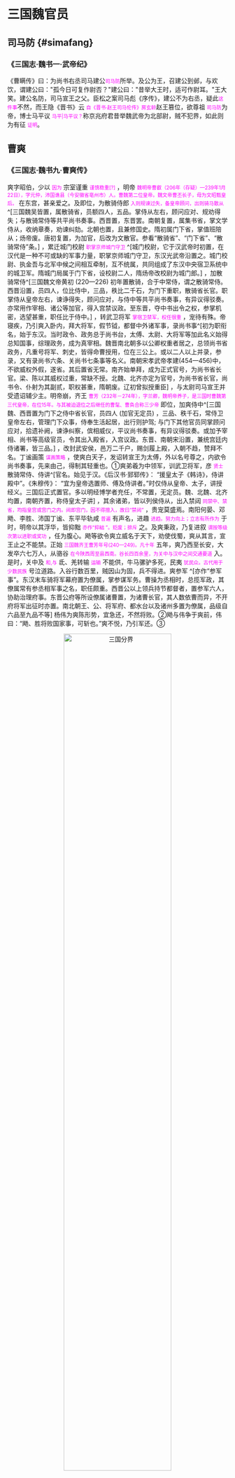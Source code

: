 # 三国魏官员


## 司马防 {#simafang}

### 《三国志·魏书一·武帝纪》

《曹瞒传》曰：为尚书右丞司马建公<span style='color: magenta; font-size: 80%'>司马防</span>所举。及公为王，召建公到邺，与欢饮，谓建公曰："孤今日可复作尉否？"建公曰："昔举大王时，适可作尉耳。"王大笑。建公名防，司马宣王之父。臣松之案司马彪《序传》，建公不为右丞，疑此<span style='color: magenta; font-size: 80%'>这件事</span>不然，而王隐《晋书》云 <span style='color: magenta; font-size: 80%'>自《晋书·赵王司马伦传》房玄龄</span>赵王篡位，欲尊祖 <span style='color: magenta; font-size: 80%'>司马防</span>为帝，博士马平议 <span style='color: magenta; font-size: 80%'>马平|马平议？</span>称京兆府君昔举魏武帝为北部尉，贼不犯界，如此则为有征 <span style='color: magenta; font-size: 80%'>证明</span>。


## 曹爽

### 《三国志·魏书九·曹爽传》

爽字昭伯，少以 <span style='color: magenta; font-size: 80%'>因为</span> 宗室谨重 <span style='color: magenta; font-size: 80%'>谨慎稳重[?]</span> ，明帝 <span style='color: magenta; font-size: 80%'>魏明帝曹叡（206年（存疑）—239年1月22日），字元仲，沛国谯县（今安徽省亳州市）人。曹魏第二位皇帝。魏文帝曹丕长子，母为文昭甄皇后。</span> 在东宫，甚亲爱之。及即位，为散骑侍郎 <span style='color: magenta; font-size: 80%'>入则规谏过失，备皇帝顾问，出则骑马散从</span> ^[三国魏吴皆置，属散骑省，员额四人，五品。掌侍从左右，顾问应对、规劝得失；与散骑常侍等共平尚书奏事。西晋置，东晋罢。南朝复置，属集书省，掌文学侍从，收纳章奏，劝谏纠劾。北朝也置，且兼修国史。隋初属门下省，掌值班陪从；炀帝废。唐初复置，为加官，后改为文散官。参看“散骑省”、“门下省”、“散骑常侍”条。] ，累迁城门校尉 <span style='color: magenta; font-size: 80%'>职掌京师城门守卫</span> ^[城门校尉，它于汉武帝时初置，在汉代是一种不可或缺的军事力量，职掌京师城门守卫，东汉光武帝沿置之。城门校尉、执金吾与北军中候之间相互牵制，互不统属，共同组成了东汉中央宿卫系统中的城卫军。隋城门局属于门下省，设校尉二人，隋炀帝改校尉为城门郎。] ，加散骑常侍^[三国魏文帝黄初 (220—226) 初年置散骑，合于中常侍，谓之散骑常侍。西晋沿置，员四人，位比侍中，三品，秩比二千石，为门下重职，散骑省长官。职掌侍从皇帝左右，谏诤得失，顾问应对，与侍中等共平尚书奏事，有异议得驳奏。亦常用作宰相、诸公等加官，得入宫禁议政。至东晋，夺中书出令之权，参掌机密，选望甚重，职任比于侍中。]
，转武卫将军 <span style='color: magenta; font-size: 80%'>掌宿卫禁军，权任很重</span> ，宠待有殊。帝寝疾，乃引爽入卧内，拜大将军，假节钺，都督中外诸军事，录尚书事^[初为职衔名，始于东汉。当时政令、政务总于尚书台，太傅、太尉、大将军等加此名义始得总知国事，综理政务，成为真宰相。魏晋南北朝多以公卿权重者居之，总领尚书省政务，凡重号将军、刺史，皆得命曹授用，位在三公上。或以二人以上并录，参录，又有录尚书六条、关尚书七条事等名义。南朝宋孝武帝孝建(454—456)中，不欲威权外假，遂省。其后置省无常。南齐始单拜，成为正式官号，为尚书省长官。梁、陈以其威权过重，常缺不授。北魏、北齐亦定为官号，为尚书省长官，尚书令、仆射为其副贰，职权甚重，隋朝废。辽初曾拟授重臣]
，与太尉司马宣王并受遗诏辅少主。明帝崩，齐王 <span style='color: magenta; font-size: 80%'>曹芳（232年－274年），字兰卿，魏明帝养子，是三国时曹魏第三代皇帝，在位15年。与其被迫退位之后继任的曹髦、曹奂合称三少帝</span> 即位，加爽侍中^[三国魏、西晋置为门下之侍中省长官，员四人 (加官无定员) ，三品、秩千石，常侍卫皇帝左右，管理门下众事，侍奉生活起居，出行则护驾; 与门下其他官员同掌顾问应对，拾遗补阙，谏诤纠察，傧相威仪，平议尚书奏事，有异议得驳奏。或加予宰相、尚书等高级官员，令其出入殿省，入宫议政。东晋、南朝宋沿置，兼统宫廷内侍诸署，皆三品。]
，改封武安侯，邑万二千户，赐剑履上殿，入朝不趋，赞拜不名。丁谧画策 <span style='color: magenta; font-size: 80%'>谋画策略</span> ，使爽白天子，发诏转宣王为太傅，外以名号尊之，内欲令尚书奏事，先来由己，得制其轻重也。①爽弟羲为中领军，训武卫将军，彦 <span style='color: magenta; font-size: 80%'>贤士</span> 散骑常侍、侍讲^[官名。始见于汉。《后汉书·郅郓传》： “援皇太子《韩诗》，侍讲殿中”。《朱穆传》： “宜为皇帝选置师、傅及侍讲者。”时仅侍从皇帝、太子，讲授经义。三国后正式置官。多以明经博学者充任，不常置，无定员。魏、北魏、北齐均置，南朝齐置，称侍皇太子讲]
，其余诸弟，皆以列侯侍从，出入禁闼 <span style='color: magenta; font-size: 80%'>同禁中、禁省，均指皇宫或宫门之内。闼即宫门，因不得擅入，故曰“禁闼”</span> ，贵宠莫盛焉。南阳何晏、邓飏、李胜、沛国丁谧、东平毕轨咸 <span style='color: magenta; font-size: 80%'>普遍</span> 有声名，进趣 <span style='color: magenta; font-size: 80%'>进趋。努力向上；立志有所作为</span> 于时，明帝以其浮华，皆抑黜 <span style='color: magenta; font-size: 80%'>亦作“抑絀 ”。贬废；排斥</span> 之。及爽秉政，乃复进叙 <span style='color: magenta; font-size: 80%'>谓按等级次第以进职或奖功</span> ，任为腹心。飏等欲令爽立威名于天下，劝使伐蜀，爽从其言，宣王止之不能禁。正始 <span style='color: magenta; font-size: 80%'>三国魏齐王曹芳年号(240—249)。凡十年</span> 五年，爽乃西至长安，大发卒六七万人，从骆谷 <span style='color: magenta; font-size: 80%'>在今陕西周至县西南。谷长四百余里，为关中与汉中之间交通要道</span> 入。是时，关中及 <span style='color: magenta; font-size: 80%'>和,与</span> 氐、羌转输 <span style='color: magenta; font-size: 80%'>运输</span> 不能供，牛马骡驴多死，民夷 <span style='color: magenta; font-size: 80%'>犹民众。古代用于少数民族</span> 号泣道路。入谷行数百里，贼因山为固，兵不得进。爽参军 ^[亦作“参军事”。东汉末车骑将军幕府置为僚属，掌参谋军务。曹操为丞相时，总揽军政，其僚属常有参丞相军事之名，职任颇重。西晋公以上领兵持节都督者，置参军六人，协助治理府事。东晋公府等所设僚属诸曹置，为诸曹长官，其人数依曹而异，不开府将军出征时亦置。南北朝王、公、将军府、都水台以及诸州多置为僚属，品级自六品至九品不等] 杨伟为爽陈形势，宜急还，不然将败。②飏与伟争于爽前，伟曰：“飏、胜将败国家事，可斩也。”爽不悦，乃引军还。③

<div class="figure" style="text-align: center">
<img src="images/map-sanguo.jpeg" alt="三国分界" width="70%" />
<p class="caption">(\#fig:map-sanguo)三国分界</p>
</div>

①《魏书》曰：爽使弟羲为表曰：“臣亡父真 ^[I. 三国魏沛国谯人，字子丹。本姓秦，曹操哀其少孤，收养与诸子同。数从征伐，以偏将军击刘备别将，拜中坚将军。夏侯渊没于阳平，操以真为征蜀护军。曹丕即王位，以为镇西将军，假节都督雍、凉州诸军事，进封东乡侯。黄初三年，迁上军大将军。都督中外诸军事，假节钺。魏明帝太和二年，诸葛亮围祁山，南安、天水、安定三郡反魏应亮，真督军讨平之。官至大司马，赐剑履上朝，入朝不趋，封邵陵侯。卒谥元。II. 魏文帝时历为镇西将军、假节都督雍、凉州诸军事，上军大将军、都督中外诸军事。文帝病重，他受命与司马懿等辅政。明帝即位，拜大将军。先后破酒泉张进反叛、吴军牛渚屯、蜀将马谡。与将士同甘共苦，常以私财赏赐部下。卒后谥元侯] 
，奉事三朝，入备冢宰 ^[相传为殷、周辅政大臣、百官之长。《尚书·伊训》：“百官总己以听冢宰。”《礼记·檀弓下》：“古者天子崩，王世子听于冢宰三年。”春秋战国泛指执掌国政的大臣。后世亦用以称宰相。唐代中后期，皇帝初崩，新君始立，从诸宰相中选一人摄冢宰，相当于首相之位。②《周礼》天官之长。亦作大(太)宰。居六卿之首，主管宫廷供御事务，参掌大政，总领百官及财赋之政。西魏末、北周建六官府，置为天官府长官。明清亦作为吏部尚书的别称。参见“大冢宰”、“天官府”。] 
，出为上将。先帝以臣肺腑遗绪 <span style='color: magenta; font-size: 80%'>前人留下来的功业</span> ，奖（饰）〔饬〕拔擢，典兵禁省，进无忠恪 <span style='color: magenta; font-size: 80%'>忠诚恭谨</span> 积累之行，退无羔羊自公 ^[诗经《国风·召南》羔羊之皮，素丝五紽。退食自公，委蛇委蛇。羔羊之革，素丝五緎。委蛇委蛇，自公退食。羔羊之缝，素丝五总。委蛇委蛇，退食自公。薛汉《韩诗薛君章句》云：“诗人贤仕为大夫者，言其德能称，有洁白之性，屈柔之行，进退有度数也。”] 
之节。先帝圣体不豫，臣虽奔走，侍疾尝药，曾 <span style='color: magenta; font-size: 80%'>曾经</span> 无精诚翼日 <span style='color: magenta; font-size: 80%'>明日，次日。翼，通“翌 ”</span> 之应，猥 <span style='color: magenta; font-size: 80%'>谦词,等于说“辱”,指降低身分,用于他人对自己的行动</span> 与太尉懿俱受遗诏，且惭且惧，靡所厎告 <span style='color: magenta; font-size: 80%'>诉告。把自己的心意表达与人</span> 。臣闻虞舜序贤，以稷、契为先，成汤褒功，以伊、吕为首，审选博举，优劣得所，斯诚辅世长民之大经，录勋报功之令典，自古以来，未之或阙。今臣虚暗，位冠朝首，顾惟越次，中心愧惕，敢竭愚情，陈写至实。夫天下之达道者三，谓德、爵、齿也。懿本以高明中正，处上司之位，名足镇众，义足率下，一也。包怀大略，允文允武，仍立征伐之勋，遐迩 <span style='color: magenta; font-size: 80%'>远近</span> 归功，二也。万里旋旆 <span style='color: magenta; font-size: 80%'>xuán pèi。回师</span> ，亲受遗诏，翼亮 <span style='color: magenta; font-size: 80%'>辅佐并使其发扬光大</span> 皇家，内外所向，三也。加之耆艾，纪纲邦国，体练朝政。论德则过于吉甫 ^[周宣王 贤臣 尹吉甫。泛指贤能宰辅] 
、樊仲 <span style='color: magenta; font-size: 80%'>仲山甫。或作仲山父。西周人。周宣王之大臣。名失传。封于樊，亦称樊仲、樊仲山父、樊穆仲。宣王战败，丧失军队甚夥，乃欲登计民数于太原。仲山甫劝谏。后辅佐宣王，尹吉甫尝作《烝民》之诗以称扬其德</span> ，课功 <span style='color: magenta; font-size: 80%'>考核功绩</span> 则逾于方叔 <span style='color: magenta; font-size: 80%'>西周人。周宣王时卿士。曾率兵车三千辆南征荆楚，北伐玁狁，有功于周</span> 、召虎 <span style='color: magenta; font-size: 80%'>或作召伯虎。西周人，名虎。召公奭后裔。封于召。周厉王虐，虎谏，王不听，以卫巫监谤。虎再谏，又不听。终为国人所逐，流于彘。太子靖避居于召虎家，虎以己子替死。厉王死，拥立靖为宣王。时淮夷不服，宣王命虎率师讨平之。宣王加封申伯地，虎为之经营。卒谥穆，称召穆公。</span> <span style='color: red; font-size: 80%'> [峰按] 以子替死，黑心也</span> 。凡此数者，懿实兼之。臣抱空名而处其右，天下之人将谓臣以宗室见私，知进而不知退。陛下岐嶷，克明克类，如有以察臣之言，臣以为宜以懿为太傅、大司马，上昭陛下进贤之明，中显懿身文武之实，下使愚臣免于谤诮。” <span style='color: red; font-size: 80%'> [峰按] 至此乃曹羲进表。故贬己抬懿，行捧杀之实</span> 于是帝使中书监刘放、令孙资为诏 <span style='color: red; font-size: 80%'> [峰按] 八岁小儿，怎知如何下诏。乃中书监代拟也</span> 曰：“昔吴汉 ^[东汉南阳宛人，字子颜。初为亭长，王莽末亡命至渔阳，以贩马为业。后归刘秀，从征王郎，为偏将军。后与诸将拥刘秀为帝，任大司马，封舞阳侯。镇压铜马、重连、高湖、青犊、五校等军，击灭秦丰、刘永、董宪等，平定东方。又随刘秀西击隗嚣。建武十一年，率军伐蜀，次年灭蜀，尽杀公孙述宗族。卒谥忠。] 
佐光武，有征定四方之功，为大司马，名称于今。太尉体履 <span style='color: magenta; font-size: 80%'>秉性和行为</span> 正直，功盖海内，先帝本以前后欲更其位者辄不弥久 <span style='color: magenta; font-size: 80%'>长久</span> ，是以迟迟不施行耳。今大将军荐太尉宜为大司马，既合先帝本旨，又放推让 <span style='color: magenta; font-size: 80%'>逊让；推辞</span> ，进德尚勋，乃欲明贤良、辩等列、顺长少也。虽旦、奭之属，宗师吕望 <span style='color: magenta; font-size: 80%'>即 周 初人 吕尚 。 尚 年老。隐于渔钓， 文王 出猎，遇于 渭 滨，与语大悦，曰：“吾 太公 望子久矣。”故号之曰 太公望 。后世亦称 吕望 。《楚辞·离骚》：“ 吕望 之鼓刀兮，遭 周文 而得举</span> ，念在引领 <span style='color: magenta; font-size: 80%'>期望殷切</span> 以处其下，何以过哉！朕甚嘉焉。朕惟先帝固知君子乐天知命，纤芥细疑，不足为忌，当顾柏人 ^[《史记·张耳陈馀列传》：“汉 八年，上从 东垣 还，过 赵 ，贯高 等乃壁人 柏人 ，要之置厕。上过欲宿，心动，问曰：‘县名为何？’曰：‘柏人 。’‘柏人者，迫於人也！’不宿而去。”后遂用为皇帝行止戒备的典故。] 
彭亡 ^[在今四川彭山县东北十里江口镇。《后汉书·岑彭传》：建武十一年(35)，岑彭率大军伐公孙述，进至武阳，“彭所营地名彭亡，闻而恶之，欲徙，会日暮，蜀刺客诈为亡奴降，夜刺杀彭”。即此。] 
之文，故用低佪，有意未遂耳。斯亦先帝敬重大臣，恩爱深厚之至也。昔成王建保傅 <span style='color: magenta; font-size: 80%'>太保、太傅或太子太保、太子太傅之合称。</span> 之官，近汉显宗以邓禹为太傅，皆所以优崇俊乂 <span style='color: magenta; font-size: 80%'>jùn yì。才德出众的人</span> ，必有尊也。其以太尉为太傅。”②《世语》曰：伟字世英，冯翊 ^[三国魏改左冯翊置，治所在临晋县(今陕西大荔县)。辖境相当今陕西韩城市、洛川县以南，宜君、蒲城二县以东，渭河以北地区。北魏移治高陆县(今陕西高陵县)。辖境缩小。北周废。隋大业三年(607)复置于冯翊县(今大荔县)。唐武德元年(618)改为同州。天宝元年(742)复改冯翊郡，乾元元年(758)又改为同州。] 
人。明帝治宫室，伟谏曰：“今作宫室，斩伐生民墓上松柏，毁坏碑兽石柱，辜及亡人，伤孝子心，不可以为后世之法则。” <span style='color: red; font-size: 80%'> [峰按] 言其忠君爱民</span> ③《汉晋春秋》曰：司马宣王谓夏侯玄曰：“《春秋》责大德重，昔武皇帝再入汉中，几至大败，君所知也。今兴平路势至险，蜀已先据。若进不获 <span style='color: magenta; font-size: 80%'>得以,能够</span> 战，退见徼 <span style='color: magenta; font-size: 80%'>边界,边境。或通“侥”</span> 绝，覆军必矣。将何以任其责！”玄惧，言于爽，引军退。费祎进兵据三岭以截爽，爽争崄苦战，仅乃得过。所发牛马运转者，死失略尽，羌、胡怨叹，而关右悉虚耗矣。

#### 初 {#三国志-曹爽-初}

初，爽以宣王年德并高，恒 <span style='color: magenta; font-size: 80%'>经常,常常</span> 父事 <span style='color: magenta; font-size: 80%'>把别人当做父亲一般侍奉</span> 之，不敢专行。及晏等进用 <span style='color: magenta; font-size: 80%'>拔擢任用</span> ，咸共推戴，说爽以权重不宜委之于人。乃以晏、飏、谧为尚书 ^[官名。始置于 战国 时，或称掌书，尚即执掌之义。秦 为少府属官， 汉武帝 提高皇权，因尚书在皇帝左右办事，掌管文书奏章，地位逐渐重要。 汉成帝 时设尚书五人，开始分曹办事。 东汉 时正式成为协助皇帝处理政务的官员，从此三公权力大大削弱。 魏 晋 以后，尚书事务益繁。 隋 代始分六部， 唐 代更确定六部为吏、户、礼、兵、刑、工。从 隋 唐 开始，中央首要机关分为三省，尚书省即其中之一，职权益重。 宋 以后三省分立之制渐成空名，行政全归尚书省。 元 代存中书省之名，而以尚书省各官隶属其中。 明 初犹沿此制，其后废去中书省，径以六部尚书分掌政务，六部尚书遂等于国务大臣， 清 代相沿不改。] ，晏典 <span style='color: magenta; font-size: 80%'>主持；主管</span> 选举，轨 <span style='color: magenta; font-size: 80%'>依循，遵循</span> 司隶校尉 ^[官名。西汉武帝征和四年(前89)始置，秩二千石。初掌管理使役在中央诸官府服役的徒隶，领一千二百人，持节，亦捕治罪犯。后罢其兵，职掌纠察京都百官及京师附近的三辅(京兆、左冯翊、右扶风)、三河(河东、河内、河南)、弘农七郡的犯法者，职权渐重。属官有从事掾、史，假佐等。元帝初元四年(前45)去节。成帝元延四年(前9)省，哀帝即位后复置，改名司隶，隶大司空，位比司直。东汉仍名司隶校尉，秩比二千石，而威权尤重。凡宫廷内外，皇亲贵戚，京都百官，无所不纠，兼领兵，有检勑、捕杀罪犯之权，并为司隶州行政长官，辖前述七郡。治所在河南洛阳。光武帝特诏朝会时与御史中丞、尚书令并专席而坐，时号“三独坐”。东汉末权臣往往自兼此职以控制京师。所设机构较西汉复杂，属官有都官、功曹、别驾、簿曹、兵曹、部郡国等从事史十二员，假佐二十五员。三国魏沿置，先治弘农，后治河南，辖司州所属河南、河东、河内、弘农、平阳五郡，三品。属官有从事史、假佐一百员，增设诸曹、武猛、督军从事等。蜀亦置，掌督察京师，但不典益州事，常以重臣兼领。西晋沿魏制，三品。东晋罢，其职归扬州刺史。十六国多置。北魏初曾置，旋罢，其职归司州牧、司州刺史。] ，胜 <span style='color: magenta; font-size: 80%'>通“升”</span> 河南尹，诸事希 <span style='color: magenta; font-size: 80%'>假借为“稀”。稀少;罕见</span> 复由宣王。宣王遂称疾避爽。①晏等专政，共分割洛阳、野王典农部桑田数百顷，及坏汤沐地 <span style='color: magenta; font-size: 80%'>周制，诸侯朝见天子时，天子在王畿之内赐其封邑，以供其膳宿和斋戒沐浴之用，故称汤沐邑。汉朝皇帝、皇后、公主以及诸侯王、列侯收取赋税以供其私人奉养的封邑，亦称汤沐邑。《汉书 ·高帝纪》颜师古注： “凡言汤沐邑者，谓以其赋税供汤沐之具也。”</span> 以为产业，承势窃取官物，因缘求欲州郡。有司 <span style='color: magenta; font-size: 80%'>官吏和官署泛称。古代设官分职，各有专司，故称。《牧簋铭》：“命汝辟百寮、有司事。”《汉书·文帝纪》：“有司请令县道，人八十已上，赐米人月一石、肉二十斤、酒五斗。”《晋书·石崇传》：“有司承旨奏(石)统，将加重罚。”</span> 望风，莫敢忤旨。晏等与廷尉 ^[官名。亦称廷尉卿。战国秦始置，秦、西汉沿置。景帝中六年 (前144)改名大理，武帝建元四年(前137)复旧。秩中二千石，列位九卿，为中央最高司法审判机构长官，遵照皇帝旨意修订法律，汇总全国断狱数，主管诏狱。文武大臣有罪，由其直接审理收狱，重大案件由皇帝派人会审。又为地方司法案件的上诉机关，负责复核审决郡国疑狱，或上报皇帝，有时也派员至郡国协助审理重要案件。属官有正，左、右监，宣帝时增置左、右平。哀帝元寿二年 (前1) 改名大理。新莽改名作士。东汉复名廷尉，省右平、右监。当时御史中丞、司隶校尉也有治狱奏谳之责，重大案件或由三方会审。魏、晋、南朝沿置，属官有丞、正、监、平、律博士各一员。当时修订法律及刑狱之政令仰承尚书省，南朝又置“建康三官”分掌刑狱，廷尉职权较汉为轻。魏、晋、宋三品。梁、陈定名“廷尉卿”。北魏或称廷尉卿，又增设少卿为之副贰，其余属官略同，孝庄帝永安二年 (529)又置司直十人，覆审御史检劾案件。孝文帝太和十七年(493) 定为二品上，二十三年改三品。北齐初沿置，后改置“大理卿”] 卢毓 <span style='color: magenta; font-size: 80%'>yù</span> 素有不平，因毓吏微过，深文 <span style='color: magenta; font-size: 80%'>谓制定或援用法律条文苛细严峻</span> 致毓法 <span style='color: magenta; font-size: 80%'>依法处治</span> ，使主者先收毓印绶，然后奏闻。其作威如此。爽饮食车服，拟于乘舆 <span style='color: magenta; font-size: 80%'>shèng yú。古代特指天子和诸侯所乘坐的车子，泛指皇帝用的器物</span> ；尚方珍玩，充牣 <span style='color: magenta; font-size: 80%'>chōng rèn。充满</span> 其家；妻妾盈后庭，又私取先帝才人七八人，及将吏 <span style='color: magenta; font-size: 80%'>文武官员的合称</span> 、师工 <span style='color: magenta; font-size: 80%'>《国语·楚语上》：“临事有瞽史之导，宴居有师工之诵。” 韦昭 注：“师，乐师也；工，瞽矇也。诵，谓箴諫时世也。”</span> 、鼓吹 <span style='color: magenta; font-size: 80%'>演奏乐曲的乐队</span> 、良家子女三十三人，皆以为伎乐。诈作诏书，发才人五十七人送邺台 <span style='color: magenta; font-size: 80%'>曹操为魏王，在邺起冰井﹑铜雀﹑金虎三台。其中铜雀台最有名。</span> ^[建安五年，曹操击败袁绍，于邺建都漳河畔大兴土木修建铜雀台，高十丈，分三台，各相距六十步远，中间各架飞桥相连。建安十八年（213年），曹操又在铜雀台南方建一金虎台。次年（214年），又在铜雀台北建一冰井台，合称为“三台”。《水经注·卷五·浊漳水》记载：“在邺城的西北隅，以墙为基，台高十丈，有屋百余间……巍然崇举，其高若山”。] ，使先帝倢伃 <span style='color: magenta; font-size: 80%'>倢伃，汉武帝置，为妃嫔之首。元帝时因增设昭仪，退居第二。曹魏时退居十二等中的第九。晋时尚在九嫔之内。南朝宋以下，降至九嫔以下，至清废。</span> ^[倢伃，其名之意，据《汉书·外戚传》颜师古注，“倢，言接幸于上也。伃，美称也。”] 教习为伎。擅取太乐乐器，武库禁兵。作窟室 <span style='color: magenta; font-size: 80%'>春秋 郑 伯有 为窟室，彻夜饮酒欢娱，后借指畅饮欢娱之所</span> ，绮疏 <span style='color: magenta; font-size: 80%'>亦作“綺疎 ”。指雕刻成空心花纹的窗户</span> 四周，数与晏等会其中，纵酒作乐。羲深以为大忧，数谏止之。又著书三篇，陈骄淫盈溢之致祸败，辞旨甚切，不敢斥爽，托戒诸弟以示爽。爽知其为己发也，甚不悦。羲或时 <span style='color: magenta; font-size: 80%'>有时</span> 以谏喻不纳，涕泣而起。宣王密为之备。九年冬，李胜出为荆州刺史，往诣宣王。宣王称疾困笃，示以羸形 <span style='color: magenta; font-size: 80%'>形体瘦弱；瘦弱的形体</span> 。胜不能觉，谓之信然。②

①初，宣王以爽魏之肺腑，每推先之，爽以宣王名重，亦引身卑下，当时称焉。丁谧、毕轨等既进用，数言于爽曰：“宣王有大志而甚得民心，不可以推诚委之。”由是爽恒猜防焉。礼貌虽存，而诸所兴造，皆不复由宣王。宣王力不能争，且惧其祸，故避之。②《魏末传》曰：爽等令胜辞 <span style='color: magenta; font-size: 80%'>辞别;告别</span> 宣王，并伺察焉。宣王见胜，胜自陈无他功劳，横蒙 <span style='color: magenta; font-size: 80%'>意外蒙受；过分蒙受</span> （时）〔特〕恩，当为本州 <span style='color: magenta; font-size: 80%'>指家乡所在的州</span> ，诣 <span style='color: magenta; font-size: 80%'>qi前往</span> 阁拜辞，不悟 <span style='color: magenta; font-size: 80%'>了解；领会</span> 加恩，得蒙引见。宣王令两婢侍边，持衣，衣落，复上指口，言渴求饮，婢进粥，宣王持杯饮粥，粥皆流出沾胸。胜愍然 <span style='color: magenta; font-size: 80%'>mǐn rán。怜悯貌</span> ，为之涕泣，谓宣王曰：“今主上尚幼，天下恃赖明公。然众情谓明公方旧风疾发，何意尊体乃尔！”宣王徐更宽言，才令气息相属 <span style='color: magenta; font-size: 80%'>xiāng zhǔ。相接连；相继</span> ，说：“年老沉疾，死在旦夕。君当屈并州，并州近胡，好善为之，恐不复相见，如何！”胜曰：“当还忝 <span style='color: magenta; font-size: 80%'>tiǎn。表示愧于进行某事。用作谦词</span> 本州，非并州也。”宣王乃复阳 <span style='color: magenta; font-size: 80%'>假装</span> 为昏谬，曰：“君方到并州，努力自爱。”错乱其辞，状如荒语。胜复曰：“当忝荆州，非并州也。”宣王乃若微悟者，谓胜曰：“懿年老，意荒忽，不解君言。今还为本州刺史，盛德壮烈，好建功勋。今当与君别，自顾气力转微，后必不更会，因欲自力，设薄 <span style='color: magenta; font-size: 80%'>薄设 [báo shè]，设小酌、便宴</span> 主人，生死共别。令师、昭兄弟结君为友，不可相舍去，副 <span style='color: magenta; font-size: 80%'>交付,付与</span> 懿区区之心。”因流涕哽咽，胜亦长叹，答曰：“辄当承教，须待 <span style='color: magenta; font-size: 80%'>等待</span> 敕命。”胜辞出，与爽等相见，说：“太傅语言错误，口不摄杯，指南为北。又云吾当作并州，吾答言当还为荆州，非并州也。徐徐与语，有识人时，乃知当还为荆州耳。又欲设主人祖送 <span style='color: magenta; font-size: 80%'>犹饯行。祖饯送行</span> ，不可舍去 <span style='color: magenta; font-size: 80%'>喻离开住所到别处</span> ，宜须待之。”更向爽等垂泪云：“太傅患不可复济，令人怆然。”

#### 正始十年（249年） ^[亦嘉平元年]

十年正月，车驾朝高平陵，爽兄弟皆从。①宣王部勒 <span style='color: magenta; font-size: 80%'>统率</span> 兵马，先据武库 <span style='color: magenta; font-size: 80%'>储藏兵器的仓库</span> ，遂出屯洛水浮桥。奏爽曰：“臣昔从辽东还，先帝诏陛下、秦王及臣升御床，把臣臂，深以后事为念。臣言‘二祖 <span style='color: magenta; font-size: 80%'>曹操，曹丕</span> 亦属臣以后事，（为念）此自陛下所见，无所 <span style='color: magenta; font-size: 80%'>表示否定不必明言或不可明言的人或事物</span> 忧苦。万一有不如意，臣当以死奉明诏’。黄门令董箕等，才人侍疾者，皆所闻知。今大将军爽背弃顾命，败乱国典，内则僭拟，外专威权；破坏诸营，尽据禁兵，群官要职，皆置所亲；殿中宿卫，历世旧人皆复斥出，欲置新人以树私计；根据槃牙，纵恣日甚。外既如此，又以黄门张当为都监，专共交关，看察至尊，候伺神器，离间二宫，伤害骨肉。天下汹汹，人怀危惧，陛下但为寄坐，岂得久安！此非先帝诏陛下及臣升御床之本意也。臣虽朽迈，敢忘往言？昔赵高极意，秦氏以灭；吕、霍早断，汉祚永世。此乃陛下之大鉴，臣受命之时也。太尉臣济、尚书令臣孚等，皆以爽为有无君之心，兄弟不宜典兵宿卫，奏永宁宫。皇太后令敕臣如奏施行。臣辄敕主者及黄门令罢爽、羲、训吏兵，以侯就第，不得逗留以稽车驾，敢有稽留，便以军法从事。臣辄力疾将兵屯洛水浮桥，伺察非常。”② <span style='color: red; font-size: 80%'> [峰按] 此奏并松之注可与 [《晋书·宣帝·嘉平元年》](#晋书-宣帝-嘉平元年) 比对揣摩</span> 

①《世语》曰：爽兄弟 <span style='color: magenta; font-size: 80%'>爽、羲</span> 先是数俱出游，桓范谓曰：“总万机，典禁兵，不宜并出，若有闭城门，谁复内入者？”爽曰：“谁敢尔邪！”由此不复并行。至是乃尽出也。 <span style='color: red; font-size: 80%'> [峰按] 谓之不自制，或恒范言微</span> ②《世语》曰：初，宣王勒兵从阙下趣 <span style='color: magenta; font-size: 80%'>通“趋”。趋向;奔向</span> 武库，当 <span style='color: magenta; font-size: 80%'>面对着</span> 爽门，人逼车住 <span style='color: magenta; font-size: 80%'>停止</span> 。爽妻刘怖，出至厅事，谓帐下守督 <span style='color: magenta; font-size: 80%'>严世</span> 曰：“公在外，今兵起，如何？”督曰：“夫人勿忧。”乃上门楼，引弩注箭欲发。将孙谦在后牵止之曰：“天下事未可知！”如此者三，宣王遂得过去。

##### 爽得宣王奏事 {#三国志-曹爽-爽得宣王奏事}

爽得宣王奏事，不通，迫窘不知所为。①大司农 ^[①官名。西汉武帝太初元年(前104)改大农令置。简称大农。秩中二千石，列位九卿。掌管全国租赋收入和国家财政开支，凡百官俸禄、军费、各级政府机构经费等由其支付，管理各地仓储、水利，官府农业、手工业、商业的经营，调运货物，管制物价等。有丞二员，部丞若干员。属官有太仓、均输、平准、都内、籍田五令丞，斡官、铁市两长丞。郡国诸仓、农监、都水六十五官长，边郡的农都尉等屯田官员，亦皆属之。新莽先后改名羲和、纳言。东汉复故，机构减省，置丞、部丞各一员，属官有太仓、平准、导官三令丞，余皆罢省。地方都水、盐铁等官划归郡县主管。原属少府管理的帝室财政开支则并归大司农。三国沿置。魏三品，当时在诸郡县置有典农中郎将、校尉、都尉等屯田官，亦皆属之。西晋领太仓、籍田、导官三令，襄国都水长，东西南北部护漕掾，三品。东晋南北朝国家财政归尚书省主管，大司农或置或省，所掌惟仓储园苑及供膳之庶务。晋哀帝时曾省并都水台，孝武帝宁康元年(373)复置。南朝宋文帝元嘉二十九年(452)省，孝武帝大明四年(460)复置，三品。丞一员。领太仓、导官、籍田令丞。梁改名“司农卿”。北魏仍置，孝文帝太和十七年(493)定为二品上，二十三年复次职令，改三品。北齐改名“司农卿”。金朝复置，掌管农政，兼监察各地官吏，为司农司长官，正二品。属官有司农卿三员，司农少卿三员。又领各路行司农司。元朝仁宗皇庆二年(1313)置四员，为大司农司长官，管理农桑、水利、学校、饥荒之事，从一品。属官有卿二员，少卿二员，丞二员。② “户部尚书”别称。] 沛国桓范闻兵起，不应太后召，矫诏开平昌门，拔取剑戟，略将门候 ^[官名。主城门或军营门。西汉城门校尉属官有十二城门候，掌按时开闭城门。东汉沿置。城门每门候一人，六百石。又，诸将军营部亦置。隋朝为左右监门府属官。隋高祖仁寿三年 (603)于监门府置门候一百二十人。炀帝时增至二百四十人，正七品，与左右门尉分掌门禁守卫。] ，南奔爽。宣王知，曰：“范画策，爽必不能用范计。”范说爽使车驾幸许昌，招外兵。爽兄弟犹豫未决，范重谓羲曰：“当今日，卿门户求贫贱复可得乎？且匹夫持质一人，尚欲望活，今卿与天子相随，令于天下，谁敢不应者？”羲犹不能纳。侍中许允、尚书陈泰说爽，使早自归罪。爽于是遣允、泰诣宣王，归罪请死，乃通宣王奏事。②遂免爽兄弟，以侯还第。③

①干宝《晋纪》曰：爽留车驾宿伊水 <span style='color: magenta; font-size: 80%'>洛水支流。源出河南栾川县伏牛山北麓，东北流至偃师县南入洛水。</span> 南，伐木为鹿角，发 <span style='color: magenta; font-size: 80%'>派遣</span> 屯甲兵数千人以为卫。《魏末传》曰：宣王语弟孚，陛下在外不可露宿，促送帐幔、太官食具诣行在所。 <span style='color: red; font-size: 80%'> [峰按] 障眼法？</span> ②干宝《晋书》曰：桓范出赴爽，宣王谓蒋济曰：“智囊往矣。”济曰：“范则智矣，驽马恋栈豆，爽必不能用也。”《世语》曰：宣王使许允、陈泰解语爽，蒋济亦与书达宣王之旨，又使爽所信殿中校尉尹大目谓爽，唯免官而已，以洛水为誓。爽信之，罢兵。《魏氏春秋》曰：爽既罢兵，曰：“我不失作富家翁。”范哭曰：“曹子丹 <span style='color: magenta; font-size: 80%'>曹真</span> 佳人，生汝兄弟，犊 <span style='color: red; font-size: 80%'> [峰按] 言其犹如小儿</span> 耳！何图 <span style='color: magenta; font-size: 80%'>哪里想到</span> 今日坐汝等族灭矣！”③《魏末传》曰：爽兄弟归家。敕洛阳县发民八百人，使尉部围爽第四角，角作高楼，令人在上望视爽兄弟举动。爽计穷愁闷，持弹到后园中，楼上人便唱言“故大将军东南行！”爽还厅事上，与兄弟共议，未知宣王意深浅，作书与宣王曰：“贱子爽哀惶恐怖，无状招祸，分受屠灭。前遣家人迎粮，于今未反 <span style='color: magenta; font-size: 80%'>通“返”</span> ，数日乏匮，当烦见饷 <span style='color: magenta; font-size: 80%'>食物</span> ，以继旦夕。”宣王得书大惊，即答书曰：“初不知乏粮，甚怀踧踖 <span style='color: magenta; font-size: 80%'>恭敬不安，意谓恭敬而不自然的样子</span> 。令致米一百斛，并肉脯、盐豉、大豆。”寻送。爽兄弟不达变数，即便喜欢，自谓不死。

##### 爽等伏诛 {#三国志-曹爽-爽等伏诛}

初，张当私以所择才人张、何等与爽，疑其有奸，收当治罪。当陈爽与晏等阴谋反逆，并先习兵，须三月中欲发，于是收晏等下狱 <span style='color: red; font-size: 80%'> [峰按] 懿早备，唯爽不知尔。见[《晋书》](#晋书-司马懿-正始九年)</span> 。会公卿朝臣廷议，以为“《春秋》之义，‘君 <span style='color: magenta; font-size: 80%'>君主</span> 亲 <span style='color: magenta; font-size: 80%'>父母</span> 无将 <span style='color: magenta; font-size: 80%'>叛乱</span> ，将而必诛’。爽以支属，世蒙殊宠，亲受先帝握手遗诏，托以天下，而包藏祸心，蔑弃顾命，乃与晏、飏及当等谋图神器，范党同罪人，皆为大逆不道”。于是收爽、羲、训、晏、飏、谧、轨、胜、范、当等，皆伏诛，夷三族。①嘉平中，绍 <span style='color: magenta; font-size: 80%'>绍封</span> 功臣世，封真族孙熙为新昌亭侯，邑三百户，以奉真后。②

①《魏略》曰：**邓飏**字玄茂，邓禹后也。少得士名于京师。明帝时为尚书郎，除洛阳令，坐事免，拜中郎，又入兼中书郎。初，飏与李胜等为浮华友，及在中书，浮华事发，被斥出，遂不复用。<span style='color: red; font-size: 80%'> [峰按] 此乃少帝病弊</span> 正始初，乃出为颍川太守，转大将军长史，迁侍中尚书。飏为人好货 <span style='color: magenta; font-size: 80%'>贪爱财物</span> ，前在内职，许臧艾授以显官，艾以父妾 <span style='color: red; font-size: 80%'> [峰按] 小妈亦为财物，不伦。收之，不齿</span> 与飏，故京师为之语曰：“以官易妇邓玄茂。”每所荐达，多如此比。故何晏选举不得人，颇由飏之不公忠，遂同其罪，盖由交友非（奇）〔其〕才。（魏略曰）**丁谧**字彦靖。父*斐*字文侯。初，斐随太祖，太祖以斐乡里，特饶爱之。斐性好货，数请求犯法，辄得原宥 <span style='color: magenta; font-size: 80%'>原谅宽恕</span> 。为典军校尉，总摄内外，每所陈说，多见从之 <span style='color: red; font-size: 80%'> [峰按] 曹操信之，盖因其有才能</span> 。建安末，从太祖征吴。斐随行，自以家牛羸困 <span style='color: magenta; font-size: 80%'>疲惫，瘦弱困乏</span> ，乃私易官牛，为人所白，被收送狱，夺官。其后太祖问斐曰：“文侯，印绶所在？”斐亦知见戏，对曰：“以易饼耳。”太祖笑，顾谓左右曰：“东曹 ^[①官署名。西汉丞相府所属诸曹之一。东汉时三公府亦置。据《后汉书·百官志》，太尉所属东曹主二千石长吏迁除选举及军吏。领其事者为东曹掾，秩比四百石。汉末曹操于相府亦置东、西曹，皆典选举。东曹典府外官吏。三国魏大将军、丞相(相国)，蜀丞相、大司马及吴车骑将军等并置。西晋初，诸公及开府位从公者皆置，位在西曹下，赵王伦为相国时增置属吏。西晋末，丞相府一度置参军主东曹事。东晋省。十六国又置，南朝宋、齐亦置。梁于诸公府置，以督护主之。②部落名。十六国前秦建元三年(367)匈奴右贤王死，秦分其部落为二，使其二子分统之，号东、西曹。] 毛掾数白此家，欲令我重治，我非不知此人不清，良 <span style='color: magenta; font-size: 80%'>的确，诚然</span> 有以 <span style='color: magenta; font-size: 80%'>所以，原因</span> 也。我之有斐，譬如人家有盗狗而善捕鼠，盗虽有小损，而完我囊贮 <span style='color: magenta; font-size: 80%'>贮于袋中的物品</span>  <span style='color: red; font-size: 80%'> [峰按] 曹操视斐为盗狗，斐亦知也，反以为荣。一主一狗，其乐融融</span> 。”遂复斐官，听用如初。后数岁，病亡。谧少不肯交游，但博观书传。为人沉毅，颇有才略。太和 <span style='color: magenta; font-size: 80%'>三国魏明帝年号(227—233)。凡七年。</span> 中，常住邺，借人空屋，居其中。而诸王亦欲借之，不知谧已得，直开门入。谧望见王，交脚卧而不起，而呼其奴客曰：“此何等人？促呵使去。”王怒其无礼，还具上言。明帝收谧，系邺狱，以其功臣子，原 <span style='color: magenta; font-size: 80%'>宽恕，赦免</span> 出。后帝闻其有父风 <span style='color: red; font-size: 80%'> [峰按] 可见斐之才略</span> ，召拜度支郎中 ^[官名，也称度支郎。魏晋南北朝尚书省（台）置尚书曹，度支郎为曹长官，掌贡税租赋的统计、调拨、支出等。至唐朝，只称度支郎中而不再称度支郎，掌全国租税物产，水陆道途之利，每年计算收入与支出。宋朝也置，掌计算军费，根据全国租税贡赋的收入而制订开支计划。清朝末年度支部也置度支郎中。见《旧唐书·职官二·度支郎中》、《新唐书·百官一·户部》、《宋史·职官三·度支郎中》、《清史稿·职官六·度支郎中》。] 。曹爽宿与相亲，时爽为武卫将军，数为帝说其可大用。会帝崩，爽辅政，乃拔谧为散骑常侍，遂转尚书。谧为人外似疏略 <span style='color: magenta; font-size: 80%'>远大的谋略，或指粗略;粗心大意</span> ，而内多忌。其在台阁 ^[①东汉至隋、唐对尚书台 (省) 的别称。《后汉书 ·仲长统传》： “虽置三公，事归台阁。”李贤注： “台阁谓尚书也。”②指御史台、秘书监。《三国志·王肃传》裴松之注引《魏略》： “兰台为外台，秘书为内阁，台阁一也。”③北宋对御史台官、诸阁职的简称。] ，数有所弹驳，台中患之，事不得行。又其意轻贵，多所忽略，虽与何晏、邓飏等同位，而皆少 <span style='color: magenta; font-size: 80%'>轻视,看不起</span> 之，唯以势屈于爽。爽亦敬之，言无不从。故于时谤书，谓“台中有三狗，二狗崖柴 <span style='color: magenta; font-size: 80%'>形容张口欲咬人之状</span> 不可当，一狗凭 <span style='color: red; font-size: 80%'> [峰按] 倚靠爽</span> 默作疽囊 <span style='color: magenta; font-size: 80%'>毒疮植根处，常用来暗喻群恶聚集之所</span> ”。三狗，谓何、邓、丁也。[默者，爽小字也]{.underline}。其意言三狗皆欲啮人，而谧尤甚也。奏使郭太后出居别宫 <span style='color: red; font-size: 80%'> [峰按] 郭太后手段非常</span> ^[黄初二年（221年），曹丕遣使赐死在邺城的甄夫人，这是因郭贵嫔受宠所致。《资治通鉴》《魏略》以及《汉晋春秋》记载，郭氏以谗言谮害甄氏，曹丕遂大怒赐死] ，及遣乐安王使北诣邺，又遣*文钦*令还淮南，皆谧之计。<span style='color: red; font-size: 80%'> [峰按] 才略只作阴谋</span> 司马宣王由是特深恨之。**毕轨**字昭先。父字子礼，建安中为典农校尉。轨以才能，少有名声。明帝在东宫时，轨在文学中 ^[官名，文学掾、文学史及太子文学的简称。汉朝州郡和王国皆置，以通晓经书者担任，掌管学校教育，教授诸生，或掌典章故事，备顾问侍从。三国魏置太子文学，诸王和侯国也置。晋朝诸王及世子置。南朝宋、齐王国置，梁、陈皇弟、皇子府置，北魏、北齐皇子置。隋、唐亲王府置，掌校勘典籍、侍从文章。唐德宗时改诸州经学博士为文学，掌以五经教授诸生，见《通典·职官十二》、《晋书·职官志》、《新唐书·百官四下》。] 。黄初末 <span style='color: red; font-size: 80%'> [峰按] 曹丕即位</span> ，出为长史。明帝即位，入为黄门郎，子尚 <span style='color: magenta; font-size: 80%'>娶帝王之女为妻</span> 公主，居处殷富。迁并州刺史。其在并州，名为骄豪。时杂虏数为暴，害吏民，轨辄出军击鲜卑轲比能 ^[轲比能“勇健，断法平端，不贪财物”，众人推举他为大人（首领）。他的部落接近汉的北方边境，自从袁绍据河北后，有不少汉人逃到塞外投靠轲比能，他们教晓鲜卑人“作兵器铠楯”，又教授文字。轲比能仿效中原方式管理部众，“出入弋猎，建立旌麾，以鼓节为进退”。他曾经协助曹操敉平地方叛乱，也曾经侵扰汉境，被曹彰打得大败，退出塞外。轲比能后来恢复向中原政权贡献。220年，轲比能遣使献马，曹丕立他为附义王。其后轲比能与东部鲜卑大人素利及步度根争战。224年，轲比能又进攻素利，魏国出兵干预，打败了轲比能的部下琐奴，轲比能于是致书向魏解释。此后轲比能的部众变得强盛，“控弦十余万骑”。他每次掠得财物，均与众平分，“终无所私，故得众死力，余部大人皆敬惮之”，然犹未能及得上以前檀石槐时期的强大。228年，其女婿郁筑鞬遭田豫攻击，派三万骑兵相救，经阎志劝解，带兵离去。233年，轲比能引诱步度根结和亲，于是步度根归附轲比能，侵袭并州。后来轲比能杀了步度根。235年，魏幽州刺史王雄派刺客韩龙杀死轲比能，立其弟为首领。《晋书》称轲比能之后为契丹。] ，失利。中护军 ^[官名。东汉置，掌军中参谋、协调诸部。《后汉书 ·班彪列传下》： 明帝永元(58—75)初，“大将军窦宪出征匈奴，以(班)固为中护军，与参谋。”献帝建安十二年(207)曹操改护军置。魏沿置，四品，资重者可迁护军将军，掌武官选举，与中领军同掌禁军，出征则督护诸将; 隶中领军 (领军将军)。入晋则不隶领军，亦不典武选，升三品，自领营兵; 东晋元帝永昌元年 (322) 省并入领军，明帝太宁二年 (324) 复分置，掌督护京师以外地方诸军。属官有长史、司马、功曹、主薄、五官，受命出征则置参军。南朝沿置，宋三品，梁十四班，陈三品、中二千石。北魏则侍臣带护军始加中字，孝文帝太和十七年 (493)定为二品中，二十三年定为三品。北齐三品，管四中关津，舆驾出则护驾，统东西南北四中郎将府及诸关尉、津尉，属官有长史、司马、功曹、五官、主簿、录事及诸曹参军。唐德宗贞元十二年 (796) 亦置，以宦官充任，为左右神威军监军使加号，以示尊宠。] 蒋济表曰：“毕轨前失，既往不咎，但恐是后难可以再。凡人材有长短，不可强成。轨文雅智意，自为美器。今失并州，换置他州，若入居显职，不毁其德，于国事实善。此安危之要，唯圣恩察之。”至正始中，入为中护军，转侍中尚书，迁司隶校尉。素与曹爽善，每言于爽，多见从之。**李胜**字公昭。父*休*字子朗，有智略。张鲁 ^[字公祺，沛国丰(今属江苏)人。祖父张陵创立五斗米道。他初被益州牧刘焉授以督义司马，奉命与张修进攻汉中。后杀张修并收编其众，占据汉中。推行五斗米道，实行政教合一。境内安定，生产发展，户口增加。建安二十年(215)遣弟张卫迎战曹操于阳平关，兵败，封府库而奔巴中，不久降操，拜镇南将军，封阆中侯。卒后谥原侯。] 前为镇北将军，休为司马，家南郑。时汉中有甘露降，子朗见张鲁精兵数万人，有四塞之固，遂建言赤气久衰，黄家当兴，欲鲁举号，鲁不听。会鲁破，太祖以其劝鲁内附，赐爵关内侯，署 <span style='color: magenta; font-size: 80%'>代理、暂任或试充官职</span> 散官骑从，诣邺。至黄初中，仕历上党、巨鹿二郡太守，后以年老还，拜议郎 ^[汉 代设置；为光禄勋所属郎官之一，掌顾问应对，无常事。 汉 秩比六百石。多征贤良方正之士任之。 晋 以后废] 。胜少游京师，雅有才智，与曹爽善。明帝禁浮华，而人白胜堂有四窗八达，各有主名。用是被收，以其所连引者多，故得原，禁锢 <span style='color: magenta; font-size: 80%'>监禁；关押</span> 数岁 <span style='color: red; font-size: 80%'> [峰按] 得原后为何被禁锢数岁</span> 。帝崩，曹爽辅政，胜为洛阳令。夏侯玄为征西将军，以胜为长史。玄亦宿与胜厚。骆谷之役，议从胜出，由是司马宣王不悦于胜。累迁荥阳太守、河南尹。胜前后所宰守，未尝不称职，为尹岁余，厅事前屠苏 <span style='color: magenta; font-size: 80%'>即罘罳 fú sī。一种屏风，设在门外</span> 坏，令人更治之，小材一枚激堕，正挝 <span style='color: magenta; font-size: 80%'>zhuā。敲打,击</span> 受符吏 <span style='color: magenta; font-size: 80%'>符官。道教指守护符箓的神官</span> 石虎头，断之。后旬日，迁为荆州刺史，未及之官而败也。**桓范**字元则，世为冠族 <span style='color: magenta; font-size: 80%'>显贵的豪门世族</span> 。建安末，入丞相府。延康 <span style='color: magenta; font-size: 80%'>延康（220年三月—十月）是东汉皇帝汉献帝刘协的第六个年号 [1]  ，共计7个月。是东汉的最后一个年号</span> 中，为羽林左监^[官名。东汉置。秩六百石，隶属羽林中郎将，主羽林左骑。有丞一人。职掌宿卫宫禁，护从皇帝。]。以有文学，与王象等典集《皇览》。明帝时为中领军尚书，迁征虏将军、东中郎将，使持节都督青、徐诸军事，治下邳。与徐州刺史（邹）〔郑〕岐争屋，引节欲斩岐，为岐所奏，不直 <span style='color: magenta; font-size: 80%'>不正；不公。《资治通鉴·后周太祖广顺二年》：“辛亥，敕：民有诉讼，必先歷县州及观使处决，不直，乃听讼於臺省。”</span> ，坐 <span style='color: magenta; font-size: 80%'>定罪</span> 免还 <span style='color: magenta; font-size: 80%'>恢复;还原</span> 。复为兖州刺史，怏怏不得意。又闻当 <span style='color: magenta; font-size: 80%'>张当</span> 转为冀州牧。是时冀州统属镇北，而镇北将军*吕昭才*实仕进 <span style='color: magenta; font-size: 80%'>入仕，做官</span> ，本在范后。范谓其妻仲长曰：“我宁作诸卿，向三公长跪耳，不能为吕子展屈也。”其妻曰：“君前在东，坐 <span style='color: magenta; font-size: 80%'>定罪</span> 欲擅斩徐州刺史，众人谓君难为作下，今复羞为吕屈，是复难为作上也。”范忿其言触实，乃以刀环撞其腹。妻时怀孕，遂堕胎死 <span style='color: red; font-size: 80%'> [峰按] 范不听妻，爽不听范。爽、范一丘之貉也。</span> 。范亦竟称疾，不赴冀州。正始中拜大司农。范前在台阁，号为晓事，及为司农，又以清省 <span style='color: magenta; font-size: 80%'>清平省约</span> 称。范尝抄撮 <span style='color: magenta; font-size: 80%'>摘录</span> 《汉书》中诸杂事，自以意斟酌之，名曰《世要论》。蒋济 <span style='color: magenta; font-size: 80%'>懿心腹</span> 为太尉，尝与范会社下，群卿列坐有数人，范怀其所撰，欲以示济，谓济当虚心观之。范出其书以示左右，左右传之示济，济不肯视，范心恨之。因论他事，乃发怒谓济曰：“我祖薄德，公辈何似邪？”济性虽强毅，亦知范（壳）〔刚〕毅，睨而不应，各罢。范于沛郡，仕次在曹真后。于时曹爽辅政，以范乡里老宿，于九卿中特敬之，然不甚亲也。及宣王起兵，闭城门，以范为晓事，乃指召之，欲使领中领军。范欲应召，而其子谏之，以为车驾 <span style='color: magenta; font-size: 80%'>天子出巡时乘坐的马车。后亦用为天子的代称。</span> 在外，不如南出。范疑有顷 <span style='color: magenta; font-size: 80%'>有顷。少顷,短时间</span> ，儿又促之。范欲去而司农丞吏皆止范。范不从，乃突出至平昌城门，城门已闭。门候司蕃，故范举吏也，范呼之，举手中版 <span style='color: magenta; font-size: 80%'>牍。古时书写用的木简,后也指书籍</span> 以示之，矫曰：“有诏召我，卿促开门！”蕃欲求见诏书，范呵之，言“卿非我故吏邪，何以敢尔？”乃开之。范出城，顾谓蕃曰：“太傅图逆，卿从我去。”蕃徒行不能及，遂避侧。范南见爽，劝爽兄弟以天子诣许昌，征四方以自辅。爽疑，羲又无言。范自谓羲曰：“事昭然，卿用读书何为邪？于今日卿等门户倒矣！”俱不言。范又谓羲曰：“卿别营近在阙南，洛阳典农治在城外，呼召如意。今诣许昌，不过中宿，许昌别库，足相被假 <span style='color: magenta; font-size: 80%'>授兵</span> ，所忧当在谷食，而大司农印章在我身。”羲兄弟默然不从，（甲）〔中〕夜至五鼓 <span style='color: magenta; font-size: 80%'>古代民间把夜晚分成五个时段，用鼓打更报时，所以叫作五更、五鼓或五夜</span> ，爽乃投刀于地，谓诸从驾群臣曰：“我度太傅意，亦不过欲令我兄弟向己 <span style='color: magenta; font-size: 80%'>向己。自相残杀</span> 也。我独有以不合于远近耳！”遂进谓帝曰：“陛下作诏免臣官，报皇太后令。”范知爽首免而己必坐唱义 <span style='color: magenta; font-size: 80%'>首倡大义；发动起义</span> 也。上乃曰：“老子今兹坐卿兄弟族矣！”爽等既免，帝还宫，遂令范随从。到洛水浮桥北，望见宣王，下车叩头而无言。宣王呼范姓曰：“桓大夫何为尔邪？”车驾入宫，有诏范还复位。范诣阙拜章谢，待报。会司蕃诣鸿胪自首，具说范前临出所道。宣王乃忿然曰：“诬人以反，于法何应？”主者曰：“科律，反受其罪。”乃收范于阙下。时人持范甚急，范谓部官曰：“徐之，我亦义士耳。”遂送廷尉。 <span style='color: red; font-size: 80%'> [峰按] 至此爽之爪牙皆陈清矣</span> 《世语》曰：初，爽梦二虎衔雷公，雷公若二升碗，放着庭中。爽恶之，以问占者，灵台丞马训曰：“忧兵。”训退，告其妻曰：“爽将以兵亡，不出旬日。”《汉晋春秋》曰：安定皇甫谧 ^[出于安定皇甫氏，曾祖父为东汉太尉皇甫嵩，祖父是灞陵县令皇甫叔献，父皇甫叔侯，举孝廉。出后叔父，徒居新安。少家贫，边耕边读。学习废寝忘食。博览儒家经典百家，人称“书淫”。淡于名利。举孝廉而不行，相国征辟而不就。晋武帝屡下诏敦促，皆固辞，终身不仕，潜心著述。上表，武帝赠书一车。晚年患风痹疾。太康三年（282年）卒，时年六十八。子皇甫童灵、皇甫方回。] 以九年冬梦至洛阳，自庙出，见车骑甚众，以物呈庙云：“诛大将军曹爽。”寤 <span style='color: magenta; font-size: 80%'>睡醒</span> 而以告其邑人，邑人曰：“君欲作曹人之梦 ^[前499年，曹国有一名官员梦见庙中有一群人商讨灭亡曹国的事。曹叔振铎在梦中劝阻他们，请求他们等候一个叫公孙彊的人出现才再作商议，得到众人的同意。那官员尝试在曹国寻找公孙彊，但不成功。他临终时吩咐儿子，如果得知有一名叫公孙彊的人执政，便要流亡国外，以免遭祸] 乎？朝无公孙彊如何？且爽兄弟典重兵，又权尚书事，谁敢谋之？”谧曰：“爽无叔振铎之请，苟失天机则离矣，何恃于彊？昔汉之阎显 ^[阎显，(?-125)东汉河南荥阳(今河南荥阳东北)人。安帝元初四年(117)嗣为北宜春侯。妹为安帝皇后。建光元年(121)安帝亲政,封长社侯,诸弟并为卿校,执掌禁兵,干预朝政。与宦官江京等阴谋废皇太子刘保为济阴王。延光四年(125)安帝死,又与阎后定策禁中,立年幼之北乡侯刘懿为帝(即少帝)。太后临朝,遂以车骑将军、仪同三司专断朝政。少帝病死,宦官孙程等十九人拥立刘保为顺帝,遂被杀。] ，倚母后之尊，权国威命，可谓至重矣，阉人十九人一旦尸之，况爽兄弟乎？”《世语》曰：初，爽出，司马**鲁芝**留在府，闻有事，将营骑斫 <span style='color: magenta; font-size: 80%'>zhuó。砍，攻击。</span> 津门 <span style='color: magenta; font-size: 80%'>东汉首都洛阳有十二门，南面西头门称津门，一名津阳门</span> 出赴爽。爽诛，擢为御史中丞。及爽解印绶，将出，主簿**杨综**止之曰：“公挟主握权，舍此以至东市乎？”爽不从。有司奏综导爽反，宣王曰：“各为其主也。”宥 <span style='color: magenta; font-size: 80%'>宽恕；原谅</span> 之，以为尚书郎。芝字世英，扶风人也。以后仕进至特进光禄大夫。综字初伯，后为安东将军司马文王长史。臣松之案：夏侯湛 ^[夏侯湛的祖父夏侯威，是曹魏名将夏侯渊第四子，官至魏国的兖州刺史。父亲夏侯庄，官至淮南郡太守，母亲羊氏是景献皇后羊徽瑜的堂姐。夏侯湛有六弟五妹，其中一个妹妹夏侯光姬为晋元帝司马睿的生母。夏侯湛年幼就已经充满才华，他所写的文章宏富广博，而且善于构建新式词藻，容貌观止优美典雅。《世说新语·容止》曰：“潘安仁，夏侯湛并有美容，喜同行，时人谓之连璧。”] 为芝铭及干宝《晋纪》并云爽既诛，宣王即擢芝为并州刺史，以综为安东参军 ^[官名，“参军事”的省称，为王府、公府、军府、州府的佐吏。东汉将军等统兵出征时，则置参军事，掌佐主帅参谋军事。三国魏置正参军、行参军。西晋诸军府置为属官。晋朝以后的南北朝，凡亲王府、将军府、都督府都设参军，才成为正式官名；有的只称参军，有的加职务名称，如负责谋划的称咨议参军，负责文翰的称记室参军等。隋唐沿袭南北朝时的官制、内府、外府都设录事参军等；刺史僚属多以参军事为名，简称参军；州郡组织除长史、别驾、司马等为刺史的佐官以外，以录事参军为僚属的长官，总理内部一切事务，其下有录事一人；除此之外，分曹办事的有司功参军、司户参军、司田参军、司兵参军、司法参军、司士参军，其下还有不分曹的参军；参军的品级为从七品至从九品不等。宋元不设此官。明清两朝称经历为参军。民国前期将军府设参军，地位在将军之下；民国后期国民政府设参军处。]  。与《世语》不同。②干宝《晋纪》曰：蒋济以曹真之勋力，不宜绝祀 <span style='color: magenta; font-size: 80%'>谓无后嗣，或谓亡国</span> ，故以熙 <span style='color: magenta; font-size: 80%'>孙熙</span> 为后。济又病其 <span style='color: magenta; font-size: 80%'>懿</span> 言之失信于爽，发病卒。


## 蒋济

### 《三国志·魏书十四·蒋济传》{#三国志-蒋济}

蒋济字子通，楚国平阿人也。仕郡计吏、州别驾 ^[官名。别驾也称别驾从事，是州刺史的佐官；刺史巡视辖境时，其别乘驿车随行，故称别驾。汉设别驾从事；魏晋沿用汉制，各州都设别驾。总理众务，职权甚重，当刺史之半；隋设郡丞，唐初改隋之郡丞为别驾，后又改称长史。到唐朝中叶以后，别驾、长史并置，但职权任务都已轻了许多。宋朝不置别驾而设通判，其职权任务类似别驾，因此，后世称通判为别驾。] 。
建安十三年 <span style='color: magenta; font-size: 80%'>208年</span> ，孙权率众围合肥。时大军征荆州，遇疾疫，唯遣将军*张喜*单 <span style='color: magenta; font-size: 80%'>仅,仅仅</span> 将千骑，过领汝南兵以解围，颇复 <span style='color: magenta; font-size: 80%'>倾倒。或还能再有</span> 疾疫。济乃密白刺史伪得喜书，云步骑四万已到雩娄 ^[yúlóu。古邑名。春秋吴邑，后属楚。在今河南省固始县东南。《左传》襄公二十六年(前547年)：“楚子、秦人侵吴，及雩娄，闻吴有备而还。”即此。西汉置县。] ，遣主簿迎喜。三部使赍书 <span style='color: magenta; font-size: 80%'>jī shū。亦作“賷书”。送信</span> 语城中守将，一部得入城，二部为贼所得。权信之，遽 <span style='color: magenta; font-size: 80%'>jù。匆忙；急</span> 烧围走，城用得全。<span style='color: red; font-size: 80%'> [峰按] 此段言济计奇</span> 
明年使于谯 ^[古县名。秦置。在今安徽省亳县] ，太祖问济曰：“昔孤与袁本初对官渡，徙燕、白马民，民不得走，贼亦不敢钞 <span style='color: magenta; font-size: 80%'>掠取;抢掠。后作“抄”</span> 。今欲徙淮南民，何如？”济对曰：“是时兵弱贼强，不徙必失之。自破袁绍，北拔柳城 ^[位于今辽宁省朝阳县十二台乡袁台子村的汉代古城]，南向江、汉，荆州交臂，威震天下，民无他志。然百姓怀土，实不乐徙，惧必不安。”太祖不从，而江、淮间十余万众，皆惊走吴。后济使诣邺，太祖迎见大笑曰：“本但欲使避贼，乃更驱尽之。”拜济丹阳太守 <span style='color: red; font-size: 80%'> [峰按] 操自嘲而拜官，大胸襟也</span> 。<span style='color: red; font-size: 80%'> [峰按] 此段言济通形势</span> 
大军南征还，以*温恢*为扬州刺史，济为别驾。令曰：“[季子为臣，吴宜有君]{.underline} <span style='color: magenta; font-size: 80%'>出自先秦公羊高的《吴子使札来聘》。吴本无君，季子贤德，使吴有君。</span> 。今君还州，吾无忧矣。”民有诬告济为谋叛主率者，太祖闻之，指（有）〔前〕令与左将军*于禁*、沛相*封仁*等曰：“蒋济宁有此事！有此事，吾为不知人也。此必愚民乐乱，妄引之耳。”促理 <span style='color: magenta; font-size: 80%'>通“吏”。狱官</span> 出之。辟为丞相主簿西曹属。令曰：“[舜举皋陶 ^[gāoyáo。亦作“皋繇”。亦作“皐陶”。亦作“皋繇”。曾被舜任为掌管刑法的官"] ，不仁者远]{.underline} <span style='color: magenta; font-size: 80%'>《论语·颜渊》笫二十二章。朱熹《集注》：“人皆化而为仁,不见有不仁者,若其远去尔”</span> ；臧否 <span style='color: magenta; font-size: 80%'>品评；褒贬</span> 得中 <span style='color: magenta; font-size: 80%'>适中，适当</span> ，望于贤属矣。” <span style='color: red; font-size: 80%'> [峰按] 此段言济深得操赏识</span> 
关羽围樊、襄阳。太祖以汉帝在许，近贼，欲徙都。司马宣王及济说太祖曰：“于禁等为水所没，非战攻之失，于国家大计未足有损。刘备、孙权，外亲内疏，关羽得志，权必不愿也。可遣人劝蹑 <span style='color: magenta; font-size: 80%'>蹑,蹈也</span> 其后，许割江南以封权，则樊围自解。”太祖如其言。权闻之，即引兵西袭公安、江陵。羽遂见禽。

#### 文帝

文帝即王位，转为相国长史 ^[长史。汉之相国、丞相、太尉、大将军、骠骑将军、车骑将军、卫将军、前后左右将军，以及建三公后的大司徒、大司马、大司空皆置，为掾属之长，秩皆千石，丞相长史职权尤重。边郡太守也有长史，掌兵马，亦助太守掌兵，西域长史后代都护成为护理西域之长。汉末州珠算也有长史。魏、晋与两汉略同。南北朝带将军号开府的刺史，属官也有长史，且多兼任首郡（即刺史驻地）太守。王府也有长史，诸王幼年出就藩国，州府之事即由长史代行。隋以后，三师、三公无幕僚，三省长官的属员亦无长史。至唐代州刺史下亦设立长史官，名为刺史佐官，却无实职。亦称为别驾。但大都督府的长史则地位较高，甚至会充任节度使。唐亲王府、都护府、都督府、将帅（诸卫与出征将帅，不包括节度使）、州府（限于上、中州）设长史。品级高下视所属机构而异，从三品至七品不等。宋州府无长史，仅亲王府、都督府有此官。后各代王府也设长史，总管府内事务，其他政府机构，仅元储政院设。]。及践阼 <span style='color: magenta; font-size: 80%'>即帝位。“践，履也；阼，主人阶也。天子祭祀升阼阶……履主阶行事，故云践阼也。”</span> ，出为东中郎将 ^[东汉以后，中郎将的名号被各割据势力广泛加于武官，不再限于禁卫统领等职，成为了一个大致介于将军和校尉之间的阶层，其职位、品秩、权力差异很大，统兵将领亦多用此名，其上再加称号，如使匈奴中郎将、北中郎将等。三国时，各中郎将中比较著名的有建威中郎将周瑜、军师中郎将诸葛亮等。又建安中，曹操魏王嗣子曹丕就领五官中郎将，为丞相的副职。杂号将军。] 。济请留，诏曰：“高祖歌曰‘安得猛士守四方’！天下未宁，要须良臣以镇边境。如其无事，乃还鸣玉 <span style='color: magenta; font-size: 80%'>比喻出仕在朝</span> ，未为后也。”
济上《万机论》，帝善之。人为散骑常侍。时有诏，诏征南将军*夏侯尚*曰：“卿腹心重将，（时）〔特〕当任使。恩施足死，惠爱可怀。作威作福，杀人活人。”尚以示济。济既至，帝问曰：“卿所闻见天下风教何如？”济对曰：“未有他善，但见亡国之语耳。”帝忿然作色而问其故，济具以答，因曰：“夫‘作威作福’，《书》 ^[《尚书》，原称为《书》，为先秦时代政事文献的汇编，内容以上古及夏、商、周的君王、重臣进行宣示布告的讲话记录为主] 之明诫。‘天子无戏言’，古人所慎。惟陛下察之！”于是帝意解，遣追取前诏。 <span style='color: red; font-size: 80%'> [峰按] 此段言济忠君尽谏</span> 
黄初三年，与大司马曹仁征吴，济别袭羡溪。仁欲攻濡须洲中，济曰：“贼据西岸，列船上流，而兵入洲中，是为自内地狱，危亡之道也。”仁不从，果败。仁薨，复以济为东中郎将，代领其兵。诏曰：“卿兼资文武，志节〔慷慨〕，常有超越江湖吞吴会之志，故复授将率之任。”顷之，征为尚书。车驾幸广陵，济表水道难通，又上《三州论》以讽帝。帝不从，于是战船数千皆滞不得行。议者欲就留兵屯田，济以为东近湖，北临淮，若水盛时，贼易为寇，不可安屯。帝从之，车驾即发。还到精湖，水稍尽，尽留船付济。船本历适数百里中，济更凿地作四五道，蹴船令聚。豫作土豚遏断湖水，皆引后船，一时开遏入淮中。帝还洛阳，谓济曰：“事不可不晓。吾前决谓分半烧船于山阳池中，卿于后致之，略与吾俱至谯。又每得所陈，实入吾意。自今讨贼计画，善思论之。”

#### 明帝

明帝即位，赐爵关内侯。大司马曹休帅军向皖，济表以为“深入虏地，与权精兵对，而朱然等在上流，乘休后，臣未见其利也”。军至皖，吴出兵安陆，济又上疏曰：“今贼示形于西，必欲并兵图东，宜急诏诸军往救之。”会休军已败，尽弃器仗辎重退还。吴欲塞夹石，遇救兵至，是以官军得不没。迁为中护军。时中书监、令号为专任，济上疏曰：“大臣太重者国危，左右太亲者身蔽，古之至戒也。往者大臣秉事，外内扇动。陛下卓然自览万机，莫不祗肃。夫大臣非不忠也，然威权在下，则众心慢上，势之常也。陛下既已察之于大臣，愿无忘于左右。左右忠正远虑，未必贤于大臣，至于便辟取合，或能工之。今外所言，辄云中书，虽使恭慎不敢外交，但有此名，犹惑世俗。况实握事要，日在目前，傥因疲倦之间有所割制，众臣见其能推移于事，即亦因时而向之。一有此端，因当内设自完，以此众语，私招所交，为之内援。若此，臧否毁誉，必有所兴；功负赏罚，必有所易。直道而上者或壅，曲附左右者反达。因微而入，缘形而出，意所狎信，不复猜觉。此宜圣智所当早闻，外以经意，则形际自见。或恐朝臣畏言不合而受左右之怨，莫适以闻。臣窃亮陛下潜神默思，公听并观，若事有未尽于理而物有未周于用，将改曲易调，远与黄、唐角功，近昭武、文之迹，岂近习而已哉！然人君犹不可悉天下事以适己明，当有所付。三官任一臣，非周公旦之忠，又非管夷吾之公，则有弄机败官之弊。当今柱石之士虽少，至于行称一州，智效一官，忠信竭命，各奉其职，可并驱策，不使圣明之朝有专吏之名也。”诏曰：“夫骨鲠之臣，人主之所仗也。济才兼文武，服勤尽节，每军国大事，辄有奏议，忠诚奋发，吾甚壮之。”就迁为护军将军，加散骑常侍。①

①司马彪《战略》曰：太和六年，明帝遣平州刺史田豫乘海渡，幽州刺史王雄陆道，并攻辽东。蒋济谏曰：“凡非相吞之国，不侵叛之臣，不宜轻伐。伐之而不制，是驱使为贼。故曰‘虎狼当路，不治狐狸。先除大害，小害自已’。今海表之地，累世委质，岁选计考，不乏职贡。议者先之，正使一举便克，得其民不足益国，得其财不足为富。傥不如意，是为结怨失信也。”帝不听，豫行竟无成而还。

#### 景初

景初中，外勤征役，内务宫室，怨旷者多，而年谷饥俭。济上疏曰：“陛下方当恢崇前绪，光济遗业，诚未得高枕而治也。今虽有十二州，至于民数，不过汉时一大郡。二贼未诛，宿兵边陲，且耕且战，怨旷积年。宗庙宫室，百事草创，农桑者少，衣食者多，今其所急，唯当息耗百姓，不至甚弊。弊攰之民，傥有水旱，百万之众，不为国用。凡使民心须农隙，不夺其时。夫欲大兴功之君，先料其民力而燠休之。句践养胎以待用，昭王恤病以雪仇，故能以弱燕服强齐，赢越灭劲吴。今二敌不攻不灭，不事即侵，当身不除，百世之责也。以陛下圣明神武之略，舍其缓者，专心讨贼，臣以为无难矣。又欢娱之耽，害于精爽。神太用则竭，形太劳则弊。愿大简贤妙，足以充‘百斯男’者。其冗散未齿，且悉分出，务在清静。”诏曰：“微护军，吾弗闻斯言也。”①

①《汉晋春秋》曰：公孙渊闻魏将来讨，复称臣于孙权，乞兵自救。帝问济：“孙权其救辽东乎？”济曰：“彼知官备以固，利不可得，深入则非力所能，浅入则劳而无获。权虽子弟在危，犹将不动，况异域之人，兼以往者之辱乎！今所以外扬此声者，谲其行人疑于我，我之不克，冀折后事已耳。然沓渚之间，去渊尚远，若大军相持，事不速决，则权之浅规，或能轻兵掩袭，未可测也。”

#### 齐王

齐王即位，徙为领军将军，进爵昌陵亭侯，①迁太尉。初，侍中高堂隆论郊祀事，以魏为舜后，推舜配天。济以为舜本姓妫，其苗曰田，非曹之先，著文以追诘隆。②是时，曹爽专政，丁谧，邓飏等轻改法度。会有日蚀变，诏群臣问其得失，济上疏曰：“昔大舜佐治，戒在比周；周公辅政，慎于其朋；齐侯问灾，晏婴对以布惠；鲁君问异，臧孙答以缓役。应天塞变，乃实人事。今二贼未灭，将士暴露已数十年，男女怨旷，百姓贫苦。夫为国法度，惟命世大才，乃能张其纲维以垂于后，岂中下之吏所宜改易哉？终无益于治，适足伤民，望宜使文武之臣各守其职，率以清平，则和气祥瑞可感而致也。”以随太傅司马宣王屯洛水浮桥，诛曹爽等，进封都乡侯，邑七百户。济上疏曰：“臣忝宠上司，而爽敢苞藏祸心，此臣之无任也。太傅奋独断之策，陛下明其忠节，罪人伏诛，社稷之福也。夫封宠庆赏，必加有功。今论谋则臣不先知，语战则非臣所率，而上失其制，下受其弊。臣备宰司，民所具瞻，诚恐冒赏之渐自此而兴，推让之风由此而废。”固辞，不许。③是岁薨，谥曰景侯。④子秀嗣。秀薨，子凯嗣。咸熙中，开建五等，以济著勋前朝，改封凯为下蔡子。

